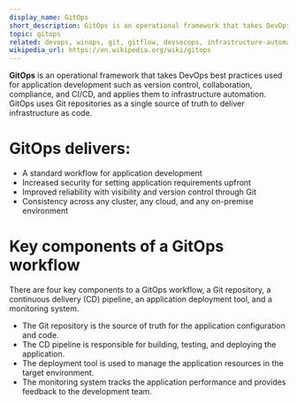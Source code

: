 ```yaml
---
display_name: GitOps
short_description: GitOps is an operational framework that takes DevOps best practices used for application development and applies them to infrastructure automation.
topic: gitops
related: devops, winops, git, gitflow, devsecops, infrastructure-automation, infrastructure-as-code, containerization, monitoring, observability
wikipedia_url: https://en.wikipedia.org/wiki/gitops
---
```

**GitOps** is an operational framework that takes DevOps best practices used for application development such as version control, collaboration, compliance, and CI/CD, and applies them to infrastructure automation. GitOps uses Git repositories as a single source of truth to deliver infrastructure as code.

# GitOps delivers:
* A standard workflow for application development
* Increased security for setting application requirements upfront
* Improved reliability with visibility and version control through Git
* Consistency across any cluster, any cloud, and any on-premise environment

# Key components of a GitOps workflow

There are four key components to a GitOps workflow, a Git repository, a continuous delivery (CD) pipeline, an application deployment tool, and a monitoring system.
* The Git repository is the source of truth for the application configuration and code.
* The CD pipeline is responsible for building, testing, and deploying the application.
* The deployment tool is used to manage the application resources in the target environment.
* The monitoring system tracks the application performance and provides feedback to the development team.


